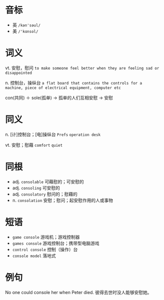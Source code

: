 # 音标

- 英 `/kən'səul/`
- 美 `/'kɑnsol/`

# 词义

vt. 安慰，慰问
`to make someone feel better when they are feeling sad or disappointed`

n. 控制台，操纵台
`a flat board that contains the controls for a machine, piece of electrical equipment, computer etc`



con(共同) ＋ sole(孤单) → 孤单的人们互相安慰 → 安慰

# 同义

n. [计]控制台；[电]操纵台
`Prefs` `operation desk`

vt. 安慰；慰藉
`comfort` `quiet`

# 同根

- adj. `consolable` 可藉慰的；可安慰的
- adj. `consoling` 可安慰的
- adj. `consolatory` 慰问的；慰藉的
- n. `consolation` 安慰；慰问；起安慰作用的人或事物

# 短语

- `game console` 游戏机；游戏控制器
- `games console` 游戏控制台；携带型电脑游戏
- `control console` 控制（操作）台
- `console model` 落地式

# 例句

No one could console her when Peter died.
彼得去世时没人能够安慰她。


